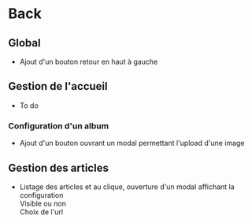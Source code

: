 # Back  
## Global

- Ajout d'un bouton retour en haut à gauche

## Gestion de l'accueil  

- To do

### Configuration d'un album

- Ajout d'un bouton ouvrant un modal permettant l'upload d'une image

## Gestion des articles

- Listage des articles et au clique, ouverture d'un modal affichant la configuration  
Visible ou non  
Choix de l'url
